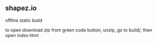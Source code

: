 ## shapez.io
offline static build

to open download zip from green code button, unzip, go to build/, then open index.html